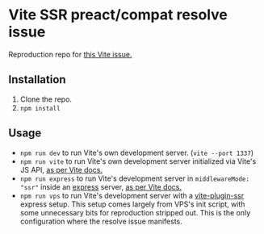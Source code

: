 # Vite SSR preact/compat resolve issue

Reproduction repo for [this Vite issue.](https://github.com/vitejs/vite/issues/6542)

## Installation

1. Clone the repo.
2. `npm install`

## Usage

- `npm run dev` to run Vite's own development server. (`vite --port 1337`)
- `npm run vite` to run Vite's own development server initialized via Vite's JS API, [as per Vite docs.](https://vitejs.dev/guide/api-javascript.html)
- `npm run express` to run Vite's development server in `middlewareMode: "ssr"` inside an [express](https://expressjs.com/) server, [as per Vite docs.](https://vitejs.dev/config/#server-middlewaremode)
- `npm run vps` to run Vite's development server with a [vite-plugin-ssr](https://github.com/brillout/vite-plugin-ssr) express setup. This setup comes largely from VPS's init script, with some unnecessary bits for reproduction stripped out. This is the only configuration where the resolve issue manifests.